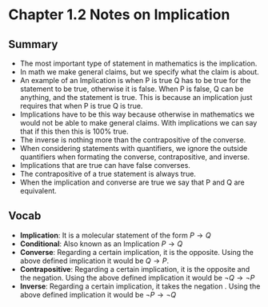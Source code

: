 # Chapter 1.2 Notes on Implication

## Summary
- The most important type of statement in mathematics is the implication.
- In math we make general claims, but we specify what the claim is about. 
- An example of an Implication is when P is true Q has to be true for the statement to be true, otherwise it is false. When P is false, Q can be anything, and the statement is true. This is because an implication just requires that when P is true Q is true.
- Implications have to be this way because otherwise in mathematics we would not be able to make general claims. With implications we can say that if this then this is 100% true. 
- The inverse is nothing more than the contrapositive of the converse.
- When considering statements with quantifiers, we ignore the outside quantifiers when formating the converse, contrapositive, and inverse.
- Implications that are true can have false converses.
- The contrapositive of a true statement is always true.
- When the implication and converse are true we say that P and Q are equivalent. 

## Vocab
- **Implication**: It is a molecular statement of the form 
$P \rightarrow Q$
- **Conditional**: Also known as an Implication 
$P \rightarrow Q$
- **Converse**: Regarding a certain implication, it is the opposite. Using the above defined implication it would be $Q \rightarrow P$.
- **Contrapositive**: Regarding a certain implication, it is the opposite and the negation. Using the above defined implication it would be 
$\neg Q \rightarrow \neg P$
- **Inverse**: Regarding a certain implication, it takes the negation . Using the above defined implication it would be 
$\neg P \rightarrow \neg Q$

